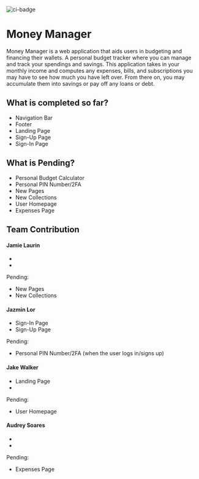 ![ci-badge](https://github.com/3J-A/MoneyManager/actions/workflows/ci.yml/badge.svg)

# Money Manager 

Money Manager is a web application that aids users in budgeting and financing their wallets. A personal budget tracker where you can manage and track your spendings and savings. This application takes in your monthly income and computes any expenses, bills, and subscriptions you may have to see how much you have left over. From there on, you may accumulate them into savings or pay off any loans or debt.  

## What is completed so far?
* Navigation Bar
* Footer
* Landing Page
* Sign-Up Page
* Sign-In Page

## What is Pending? 
* Personal Budget Calculator 
* Personal PIN Number/2FA
* New Pages
* New Collections
* User Homepage
* Expenses Page

## Team Contribution 
#### Jamie Laurin 
* 
* 

Pending: 
* New Pages
* New Collections

#### Jazmin Lor 
* Sign-In Page
* Sign-Up Page

Pending: 
* Personal PIN Number/2FA (when the user logs in/signs up)

#### Jake Walker
* Landing Page
*

Pending:
* User Homepage

#### Audrey Soares 
*
*

Pending: 
* Expenses Page
